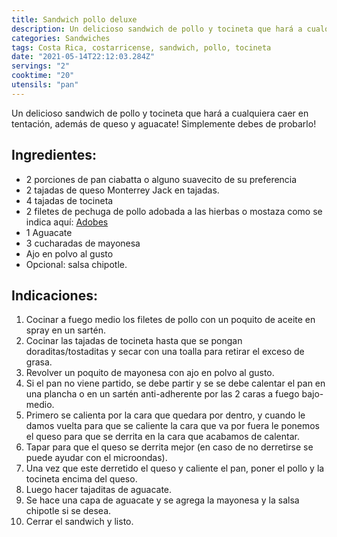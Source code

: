 ```yaml
---
title: Sandwich pollo deluxe
description: Un delicioso sandwich de pollo y tocineta que hará a cualquiera caer en tentación.
categories: Sandwiches
tags: Costa Rica, costarricense, sandwich, pollo, tocineta
date: "2021-05-14T22:12:03.284Z"
servings: "2"
cooktime: "20"
utensils: "pan"
---
```


Un delicioso sandwich de pollo y tocineta que hará a cualquiera caer en tentación, además de queso y aguacate! Simplemente debes de probarlo!

## Ingredientes:

- 2 porciones de pan ciabatta o alguno suavecito de su preferencia
- 2 tajadas de queso Monterrey Jack en tajadas.
- 4 tajadas de tocineta
- 2 filetes de pechuga de pollo adobada a las hierbas o mostaza como se indica aquí: [Adobes](/Adobes/#pollo-hierbas)
- 1 Aguacate
- 3 cucharadas de  mayonesa
- Ajo en polvo al gusto
- Opcional: salsa chipotle.

## Indicaciones:

1. Cocinar a fuego medio los filetes de pollo con un poquito de aceite en spray en un sartén.
2. Cocinar las tajadas de tocineta hasta que se pongan doraditas/tostaditas y secar con una toalla para retirar el exceso de grasa.
3. Revolver un poquito de mayonesa con ajo en polvo al gusto.
4. Si el pan no viene partido, se debe partir  y se se debe calentar el pan en una plancha o en un sartén anti-adherente por las 2 caras a fuego bajo-medio.
5. Primero se calienta por la cara que quedara por dentro, y cuando le damos vuelta para que se caliente la cara que va por fuera le ponemos el queso para que se derrita en la cara que acabamos de calentar.
6. Tapar para que el queso se derrita mejor (en caso de no derretirse se puede ayudar con el microondas).
7. Una vez que este derretido el queso y caliente el pan, poner el pollo y la tocineta encima del queso.
8. Luego hacer tajaditas de aguacate.
9. Se hace una capa de aguacate y se agrega la mayonesa y la salsa chipotle si se desea.
10. Cerrar el sandwich y listo.